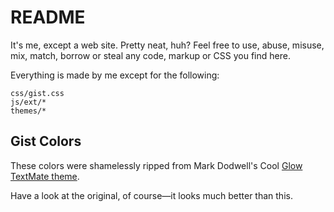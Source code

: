 # README

It's me, except a web site. Pretty neat, huh? Feel free to use, abuse, misuse, mix, match, borrow or steal any code, markup or CSS you find here.

Everything is made by me except for the following:

    css/gist.css
    js/ext/*
    themes/*

## Gist Colors

These colors were shamelessly ripped from Mark Dodwell's Cool [Glow TextMate theme][COOL].

Have a look at the original, of course—it looks much better than this.

[COOL]: http://mkdynamic.wordpress.com/2006/11/13/textmate-theme-cool-glow/
